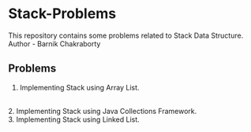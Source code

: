 # Stack-Problems
This repository contains some problems related to Stack Data Structure.
<br>
Author - Barnik Chakraborty
<br>
## Problems
1. Implementing Stack using Array List.
<br>
2. Implementing Stack using Java Collections Framework.
<br>
3. Implementing Stack using Linked List.
<br>
